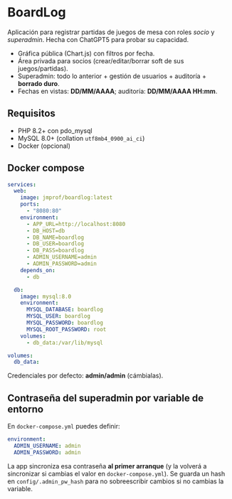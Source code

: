 # BoardLog
Aplicación para registrar partidas de juegos de mesa con roles *socio* y *superadmin*. Hecha con ChatGPT5 para probar su capacidad.
- Gráfica pública (Chart.js) con filtros por fecha.
- Área privada para socios (crear/editar/borrar soft de sus juegos/partidas).
- Superadmin: todo lo anterior + gestión de usuarios + auditoría + **borrado duro**.
- Fechas en vistas: **DD/MM/AAAA**; auditoría: **DD/MM/AAAA HH:mm**.

## Requisitos
- PHP 8.2+ con pdo_mysql
- MySQL 8.0+ (collation `utf8mb4_0900_ai_ci`)
- Docker (opcional)

## Docker compose 
```yaml
services:
  web:
    image: jmprof/boardlog:latest
    ports:
      - "8080:80"
    environment:
      - APP_URL=http://localhost:8080
      - DB_HOST=db
      - DB_NAME=boardlog
      - DB_USER=boardlog
      - DB_PASS=boardlog
      - ADMIN_USERNAME=admin
      - ADMIN_PASSWORD=admin
    depends_on:
      - db

  db:
    image: mysql:8.0
    environment:
      MYSQL_DATABASE: boardlog
      MYSQL_USER: boardlog
      MYSQL_PASSWORD: boardlog
      MYSQL_ROOT_PASSWORD: root
    volumes:
      - db_data:/var/lib/mysql

volumes:
  db_data:
```
Credenciales por defecto: **admin/admin** (cámbialas).

## Contraseña del superadmin por variable de entorno
En `docker-compose.yml` puedes definir:
```yaml
environment:
  ADMIN_USERNAME: admin
  ADMIN_PASSWORD: admin
```
La app sincroniza esa contraseña **al primer arranque** (y la volverá a sincronizar si cambias el valor en `docker-compose.yml`). 
Se guarda un hash en `config/.admin_pw_hash` para no sobreescribir cambios si no cambias la variable.
